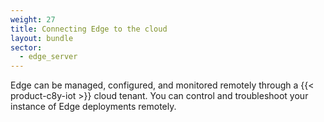 ```yaml
---
weight: 27
title: Connecting Edge to the cloud
layout: bundle
sector:
  - edge_server
---
```


Edge can be managed, configured, and monitored remotely through a {{< product-c8y-iot >}} cloud tenant. You can control and troubleshoot your instance of Edge deployments remotely.
